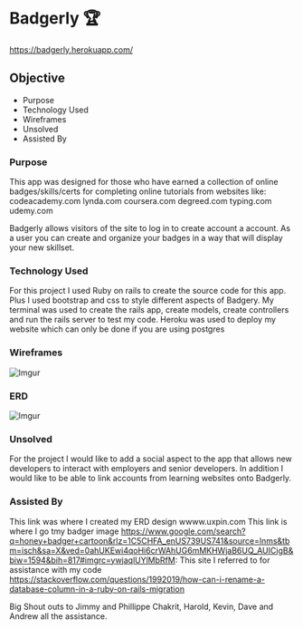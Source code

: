 # Badgerly :trophy:
https://badgerly.herokuapp.com/

## Objective

- Purpose
- Technology Used
- Wireframes
- Unsolved
- Assisted By

### Purpose

This app was designed for those who have earned a collection of online badges/skills/certs for completing  online tutorials from websites like:
codeacademy.com
lynda.com
coursera.com
degreed.com
typing.com
udemy.com

Badgerly allows visitors of the site to log in to create account a account. As a user you can create and organize your badges in a way that will display your new skillset. 

### Technology Used

For this project I used Ruby on rails to create the source code for this app. Plus I used bootstrap and css to style different aspects of  Badgery. My terminal was used to create the rails app, create models, create controllers and run the rails server to test my code. Heroku was used to deploy my website which can only be done if you are using postgres

### Wireframes
![Imgur](https://i.imgur.com/96YshCJ.jpg)
### ERD
![Imgur](https://i.imgur.com/pePs8ON.png)

### Unsolved
 For the project I would like to add a social aspect to the app that allows new developers to interact with employers and senior developers. In addition I would like to be able to link accounts from learning websites onto Badgerly.

### Assisted By 
This link was where I created my ERD design
wwww.uxpin.com
This link is where I go tmy badger image
https://www.google.com/search?q=honey+badger+cartoon&rlz=1C5CHFA_enUS739US741&source=lnms&tbm=isch&sa=X&ved=0ahUKEwi4qoHi6crWAhUG6mMKHWjaB6UQ_AUICigB&biw=1594&bih=817#imgrc=ywjaqlUYlMbRfM:
This site I referred to for assistance with my code
https://stackoverflow.com/questions/1992019/how-can-i-rename-a-database-column-in-a-ruby-on-rails-migration

Big Shout outs to Jimmy and Phillippe Chakrit, Harold, Kevin, Dave and Andrew all the assistance.
